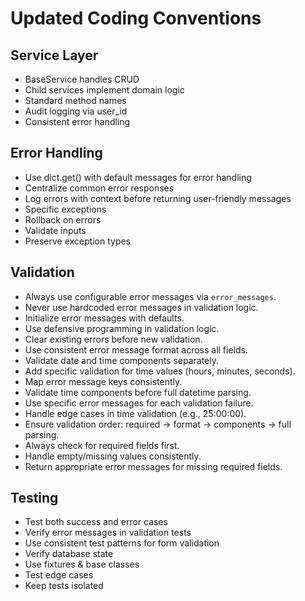 # Updated Coding Conventions

## Service Layer
- BaseService handles CRUD
- Child services implement domain logic
- Standard method names
- Audit logging via user_id
- Consistent error handling

## Error Handling
- Use dict.get() with default messages for error handling
- Centralize common error responses
- Log errors with context before returning user-friendly messages
- Specific exceptions
- Rollback on errors
- Validate inputs
- Preserve exception types

## Validation
- Always use configurable error messages via `error_messages`.
- Never use hardcoded error messages in validation logic.
- Initialize error messages with defaults.
- Use defensive programming in validation logic.
- Clear existing errors before new validation.
- Use consistent error message format across all fields.
- Validate date and time components separately.
- Add specific validation for time values (hours, minutes, seconds).
- Map error message keys consistently.
- Validate time components before full datetime parsing.
- Use specific error messages for each validation failure.
- Handle edge cases in time validation (e.g., 25:00:00).
- Ensure validation order: required → format → components → full parsing.
- Always check for required fields first.
- Handle empty/missing values consistently.
- Return appropriate error messages for missing required fields.

## Testing
- Test both success and error cases
- Verify error messages in validation tests
- Use consistent test patterns for form validation
- Verify database state
- Use fixtures & base classes
- Test edge cases
- Keep tests isolated

